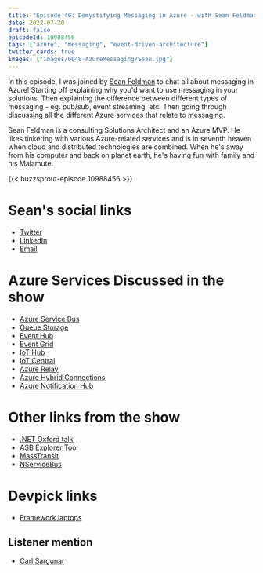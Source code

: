 ```yaml
---
title: "Episode 40: Demystifying Messaging in Azure - with Sean Feldman"
date: 2022-07-20
draft: false
episodeId: 10988456
tags: ["azure", "messaging", "event-driven-architecture"]
twitter_cards: true
images: ["images/0040-AzureMessaging/Sean.jpg"]
---
```


In this episode, I was joined by [Sean Feldman](https://twitter.com/sfeldman) to chat all about messaging in Azure! Starting off explaining why you'd want to use messaging in your solutions. Then explaining the difference between different types of messaging - eg. pub/sub, event streaming, etc. Then going through discussing all the different Azure services that relate to messaging.

Sean Feldman is a consulting Solutions Architect and an Azure MVP. He likes tinkering with various Azure-related services and is in seventh heaven when cloud and distributed technologies are combined. When he's away from his computer and back on planet earth, he's having fun with family and his Malamute.

{{< buzzsprout-episode 10988456 >}}

# Sean's social links

* [Twitter](https://twitter.com/sfeldman)
* [LinkedIn](https://www.linkedin.com/in/feldmansean/)
* [Email](mailto:feldman.sean@gmail.com)

# Azure Services Discussed in the show

* [Azure Service Bus](https://docs.microsoft.com/en-us/azure/service-bus-messaging/service-bus-messaging-overview)
* [Queue Storage](https://docs.microsoft.com/en-us/azure/storage/queues/storage-queues-introduction)
* [Event Hub](https://docs.microsoft.com/en-us/azure/event-hubs/event-hubs-about)
* [Event Grid](https://docs.microsoft.com/en-us/azure/event-grid/overview)
* [IoT Hub](https://azure.microsoft.com/en-gb/services/iot-hub/)
* [IoT Central](https://azure.microsoft.com/en-gb/services/iot-central/)
* [Azure Relay](https://docs.microsoft.com/en-us/azure/azure-relay/relay-what-is-it)
* [Azure Hybrid Connections](https://docs.microsoft.com/en-us/azure/app-service/app-service-hybrid-connections)
* [Azure Notification Hub](https://azure.microsoft.com/en-gb/services/notification-hubs/)

# Other links from the show

* [.NET Oxford talk](https://www.youtube.com/watch?v=7n38Tha5JIE)
* [ASB Explorer Tool](https://github.com/paolosalvatori/ServiceBusExplorer)
* [MassTransit](https://masstransit-project.com/)
* [NServiceBus](https://particular.net/nservicebus)

# Devpick links

* [Framework laptops](https://frame.work/gb/en)

## Listener mention

* [Carl Sargunar](https://twitter.com/carlcod_es/status/1536597069988876289)
